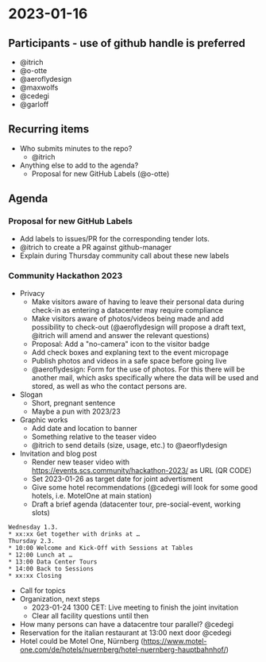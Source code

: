 # 2023-01-16
## Participants - use of github handle is preferred

* @itrich
* @o-otte
* @aeroflydesign
* @maxwolfs
* @cedegi
* @garloff

## Recurring items
* Who submits minutes to the repo?
	* @itrich
* Anything else to add to the agenda?
  * Proposal for new GitHub Labels (@o-otte)

## Agenda

### Proposal for new GitHub Labels
* Add labels to issues/PR for the corresponding tender lots.
* @itrich to create a PR against github-manager
* Explain during Thursday community call about these new labels

### Community Hackathon 2023
* Privacy
	* Make visitors aware of having to leave their personal data during check-in as entering a datacenter may require compliance
	* Make visitors aware of photos/videos being made and add possibility to check-out (@aeroflydesign will propose a draft text, @itrich will amend and answer the relevant questions)
	* Proposal: Add a "no-camera" icon to the visitor badge
	* Add check boxes and explaning text to the event micropage
	* Publish photos and videos in a safe space before going live
	* @aeroflydesign: Form for the use of photos. For this there will be another mail, which asks specifically where the data will be used and stored, as well as who the contact persons are.
* Slogan
	* Short, pregnant sentence
	* Maybe a pun with 2023/23
* Graphic works
	* Add date and location to banner
	* Something relative to the teaser video
	* @itrich to send details (size, usage, etc.) to @aeorflydesign
* Invitation and blog post
	* Render new teaser video with https://events.scs.community/hackathon-2023/ as URL (QR CODE)
	* Set 2023-01-26 as target date for joint advertisment
	* Give some hotel recommendations (@cedegi will look for some good hotels, i.e. MotelOne at main station)
	* Draft a brief agenda (datacenter tour, pre-social-event, working slots)

```
Wednesday 1.3.
* xx:xx Get together with drinks at …
Thursday 2.3.
* 10:00 Welcome and Kick-Off with Sessions at Tables
* 12:00 Lunch at …
* 13:00 Data Center Tours
* 14:00 Back to Sessions
* xx:xx Closing 
```

* Call for topics
* Organization, next steps
	* 2023-01-24 1300 CET: Live meeting to finish the joint invitation
	* Clear all facility questions until then
* How many persons can have a datacentre tour parallel? @cedegi
* Reservation for the italian restaurant at 13:00 next door @cedegi 
* Hotel could be Motel One, Nürnberg (https://www.motel-one.com/de/hotels/nuernberg/hotel-nuernberg-hauptbahnhof/)
